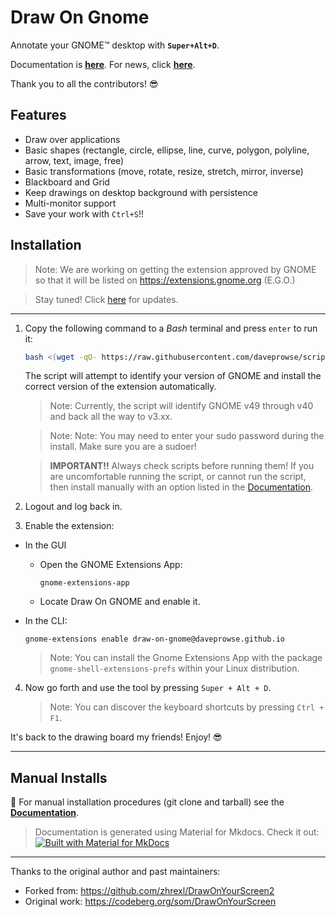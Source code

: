 # Draw On Gnome

Annotate your GNOME™ desktop with **`Super+Alt+D`**.

Documentation is **[here](https://daveprowse.github.io/Draw-On-Gnome/)**. For news, click **[here](https://daveprowse.github.io/Draw-On-Gnome/blog/)**.

Thank you to all the contributors! 😎

## Features

- Draw over applications
- Basic shapes (rectangle, circle, ellipse, line, curve, polygon, polyline, arrow, text, image, free)
- Basic transformations (move, rotate, resize, stretch, mirror, inverse)
- Blackboard and Grid
- Keep drawings on desktop background with persistence
- Multi-monitor support
- Save your work with `Ctrl+S`!!

## Installation

> Note: We are working on getting the extension approved by GNOME so that it will be listed on https://extensions.gnome.org (E.G.O.) 

> Stay tuned! Click [here](https://daveprowse.github.io/Draw-On-Gnome/blog/) for updates.

---

1. Copy the following command to a *Bash* terminal and press `enter` to run it:

   ```bash
   bash <(wget -qO- https://raw.githubusercontent.com/daveprowse/scripts/refs/heads/main/dog-install.sh)
   ```

   The script will attempt to identify your version of GNOME and install the correct version of the extension automatically. 
   
   > Note: Currently, the script will identify GNOME v49 through v40 and back all the way to v3.xx.

   > Note: Note: You may need to enter your sudo password during the install. Make sure you are a sudoer!

   > **IMPORTANT!!** Always check scripts before running them! If you are uncomfortable running the script, or cannot run the script, then install manually with an option listed in the [Documentation](https://daveprowse.github.io/Draw-On-Gnome/installation/).

2. Logout and log back in.

3. Enable the extension:

- In the GUI
  - Open the GNOME Extensions App:

      `gnome-extensions-app`

  - Locate Draw On GNOME and enable it.


- In the CLI:

  ```console
  gnome-extensions enable draw-on-gnome@daveprowse.github.io
  ```


   > Note: You can install the Gnome Extensions App with the package `gnome-shell-extensions-prefs` within your Linux distribution.

4. Now go forth and use the tool by pressing `Super + Alt + D`.

   > Note: You can discover the keyboard shortcuts by pressing `Ctrl + F1`.

It's back to the drawing board my friends! Enjoy! 😎

---

## Manual Installs

📖 For manual installation procedures (git clone and tarball) see the **[Documentation](https://daveprowse.github.io/Draw-On-Gnome/installation/)**.

> Documentation is generated using Material for Mkdocs. Check it out:
> [![Built with Material for MkDocs](https://img.shields.io/badge/Material_for_MkDocs-526CFE?style=for-the-badge&logo=MaterialForMkDocs&logoColor=white)](https://squidfunk.github.io/mkdocs-material/)

---

Thanks to the original author and past maintainers:

- Forked from: https://github.com/zhrexl/DrawOnYourScreen2
- Original work: https://codeberg.org/som/DrawOnYourScreen
